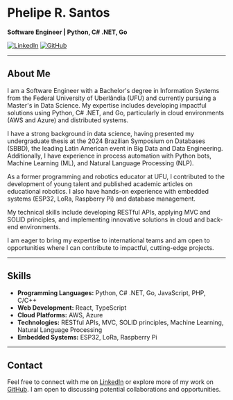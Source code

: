 # Phelipe R. Santos

**Software Engineer | Python, C# .NET, Go**

[![LinkedIn](https://img.shields.io/badge/LinkedIn-Profile-blue)](https://www.linkedin.com/in/phelipe-rodovalho-ufu/)
[![GitHub](https://img.shields.io/badge/GitHub-Profile-black)](https://github.com/phRodovalho)

---

## About Me

I am a Software Engineer with a Bachelor's degree in Information Systems from the Federal University of Uberlândia (UFU) and currently pursuing a Master's in Data Science. My expertise includes developing impactful solutions using Python, C# .NET, and Go, particularly in cloud environments (AWS and Azure) and distributed systems.

I have a strong background in data science, having presented my undergraduate thesis at the 2024 Brazilian Symposium on Databases (SBBD), the leading Latin American event in Big Data and Data Engineering. Additionally, I have experience in process automation with Python bots, Machine Learning (ML), and Natural Language Processing (NLP).

As a former programming and robotics educator at UFU, I contributed to the development of young talent and published academic articles on educational robotics. I also have hands-on experience with embedded systems (ESP32, LoRa, Raspberry Pi) and database management.

My technical skills include developing RESTful APIs, applying MVC and SOLID principles, and implementing innovative solutions in cloud and back-end environments.

I am eager to bring my expertise to international teams and am open to opportunities where I can contribute to impactful, cutting-edge projects.

---

## Skills

- **Programming Languages:** Python, C# .NET, Go, JavaScript, PHP, C/C++
- **Web Development:** React, TypeScript
- **Cloud Platforms:** AWS, Azure
- **Technologies:** RESTful APIs, MVC, SOLID principles, Machine Learning, Natural Language Processing
- **Embedded Systems:** ESP32, LoRa, Raspberry Pi

---

## Contact

Feel free to connect with me on [LinkedIn](https://www.linkedin.com/in/phelipe-rodovalho-ufu/) or explore more of my work on [GitHub](https://github.com/phRodovalho). I am open to discussing potential collaborations and opportunities.
